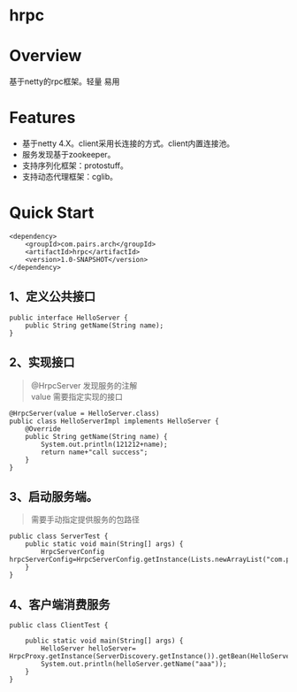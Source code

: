 # hrpc 
# Overview
基于netty的rpc框架。轻量 易用
# Features
* 基于netty 4.X。client采用长连接的方式。client内置连接池。
* 服务发现基于zookeeper。
* 支持序列化框架：protostuff。
* 支持动态代理框架：cglib。
# Quick Start
    <dependency>
        <groupId>com.pairs.arch</groupId>
        <artifactId>hrpc</artifactId>
        <version>1.0-SNAPSHOT</version>
    </dependency>
## 1、定义公共接口

```
public interface HelloServer {
    public String getName(String name);
}
```
## 2、实现接口
> @HrpcServer 发现服务的注解    
> value 需要指定实现的接口

```
@HrpcServer(value = HelloServer.class)
public class HelloServerImpl implements HelloServer {
    @Override
    public String getName(String name) {
        System.out.println(121212+name);
        return name+"call success";
    }
}

```
## 3、启动服务端。
> 需要手动指定提供服务的包路径

```
public class ServerTest {
    public static void main(String[] args) {
        HrpcServerConfig hrpcServerConfig=HrpcServerConfig.getInstance(Lists.newArrayList("com.pairs.arch.rpc.demo"));
    }
}
```
## 4、客户端消费服务
```
public class ClientTest {

    public static void main(String[] args) {
        HelloServer helloServer= HrpcProxy.getInstance(ServerDiscovery.getInstance()).getBean(HelloServer.class);
        System.out.println(helloServer.getName("aaa"));
    }
}
```

